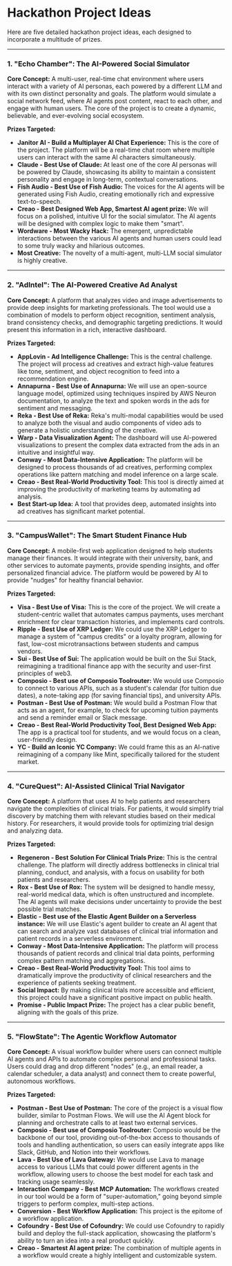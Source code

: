 # Hackathon Project Ideas

Here are five detailed hackathon project ideas, each designed to incorporate a multitude of prizes.

---

### 1. "Echo Chamber": The AI-Powered Social Simulator

**Core Concept:** A multi-user, real-time chat environment where users interact with a variety of AI personas, each powered by a different LLM and with its own distinct personality and goals. The platform would simulate a social network feed, where AI agents post content, react to each other, and engage with human users. The core of the project is to create a dynamic, believable, and ever-evolving social ecosystem.

**Prizes Targeted:**

- **Janitor AI - Build a Multiplayer AI Chat Experience:** This is the core of the project. The platform will be a real-time chat room where multiple users can interact with the same AI characters simultaneously.
- **Claude - Best Use of Claude:** At least one of the core AI personas will be powered by Claude, showcasing its ability to maintain a consistent personality and engage in long-term, contextual conversations.
- **Fish Audio - Best Use of Fish Audio:** The voices for the AI agents will be generated using Fish Audio, creating emotionally rich and expressive text-to-speech.
- **Creao - Best Designed Web App, Smartest AI agent prize:** We will focus on a polished, intuitive UI for the social simulator. The AI agents will be designed with complex logic to make them "smart".
- **Wordware - Most Wacky Hack:** The emergent, unpredictable interactions between the various AI agents and human users could lead to some truly wacky and hilarious outcomes.
- **Most Creative:** The novelty of a multi-agent, multi-LLM social simulator is highly creative.

---

### 2. "AdIntel": The AI-Powered Creative Ad Analyst

**Core Concept:** A platform that analyzes video and image advertisements to provide deep insights for marketing professionals. The tool would use a combination of models to perform object recognition, sentiment analysis, brand consistency checks, and demographic targeting predictions. It would present this information in a rich, interactive dashboard.

**Prizes Targeted:**

- **AppLovin - Ad Intelligence Challenge:** This is the central challenge. The project will process ad creatives and extract high-value features like tone, sentiment, and object recognition to feed into a recommendation engine.
- **Annapurna - Best Use of Annapurna:** We will use an open-source language model, optimized using techniques inspired by AWS Neuron documentation, to analyze the text and spoken words in the ads for sentiment and messaging.
- **Reka - Best Use of Reka:** Reka's multi-modal capabilities would be used to analyze both the visual and audio components of video ads to generate a holistic understanding of the creative.
- **Warp - Data Visualization Agent:** The dashboard will use AI-powered visualizations to present the complex data extracted from the ads in an intuitive and insightful way.
- **Conway - Most Data-Intensive Application:** The platform will be designed to process thousands of ad creatives, performing complex operations like pattern matching and model inference on a large scale.
- **Creao - Best Real-World Productivity Tool:** This tool is directly aimed at improving the productivity of marketing teams by automating ad analysis.
- **Best Start-up Idea:** A tool that provides deep, automated insights into ad creatives has significant market potential.

---

### 3. "CampusWallet": The Smart Student Finance Hub

**Core Concept:** A mobile-first web application designed to help students manage their finances. It would integrate with their university, bank, and other services to automate payments, provide spending insights, and offer personalized financial advice. The platform would be powered by AI to provide "nudges" for healthy financial behavior.

**Prizes Targeted:**

- **Visa - Best Use of Visa:** This is the core of the project. We will create a student-centric wallet that automates campus payments, uses merchant enrichment for clear transaction histories, and implements card controls.
- **Ripple - Best Use of XRP Ledger:** We could use the XRP Ledger to manage a system of "campus credits" or a loyalty program, allowing for fast, low-cost microtransactions between students and campus vendors.
- **Sui - Best Use of Sui:** The application would be built on the Sui Stack, reimagining a traditional finance app with the security and user-first principles of web3.
- **Composio - Best use of Composio Toolrouter:** We would use Composio to connect to various APIs, such as a student's calendar (for tuition due dates), a note-taking app (for saving financial tips), and university APIs.
- **Postman - Best Use of Postman:** We would build a Postman Flow that acts as an agent, for example, to check for upcoming tuition payments and send a reminder email or Slack message.
- **Creao - Best Real-World Productivity Tool, Best Designed Web App:** The app is a practical tool for students, and we would focus on a clean, user-friendly design.
- **YC - Build an Iconic YC Company:** We could frame this as an AI-native reimagining of a company like Mint, specifically tailored for the student market.

---

### 4. "CureQuest": AI-Assisted Clinical Trial Navigator

**Core Concept:** A platform that uses AI to help patients and researchers navigate the complexities of clinical trials. For patients, it would simplify trial discovery by matching them with relevant studies based on their medical history. For researchers, it would provide tools for optimizing trial design and analyzing data.

**Prizes Targeted:**

- **Regeneron - Best Solution For Clinical Trials Prize:** This is the central challenge. The platform will directly address bottlenecks in clinical trial planning, conduct, and analysis, with a focus on usability for both patients and researchers.
- **Rox - Best Use of Rox:** The system will be designed to handle messy, real-world medical data, which is often unstructured and incomplete. The AI agents will make decisions under uncertainty to provide the best possible trial matches.
- **Elastic - Best use of the Elastic Agent Builder on a Serverless instance:** We will use Elastic's agent builder to create an AI agent that can search and analyze vast databases of clinical trial information and patient records in a serverless environment.
- **Conway - Most Data-Intensive Application:** The platform will process thousands of patient records and clinical trial data points, performing complex pattern matching and aggregations.
- **Creao - Best Real-World Productivity Tool:** This tool aims to dramatically improve the productivity of clinical researchers and the experience of patients seeking treatment.
- **Social Impact:** By making clinical trials more accessible and efficient, this project could have a significant positive impact on public health.
- **Promise - Public Impact Prize:** The project has a clear public benefit, aligning with the goals of this prize.

---

### 5. "FlowState": The Agentic Workflow Automator

**Core Concept:** A visual workflow builder where users can connect multiple AI agents and APIs to automate complex personal and professional tasks. Users could drag and drop different "nodes" (e.g., an email reader, a calendar scheduler, a data analyst) and connect them to create powerful, autonomous workflows.

**Prizes Targeted:**

- **Postman - Best Use of Postman:** The core of the project is a visual flow builder, similar to Postman Flows. We will use the AI Agent block for planning and orchestrate calls to at least two external services.
- **Composio - Best use of Composio Toolrouter:** Composio would be the backbone of our tool, providing out-of-the-box access to thousands of tools and handling authentication, so users can easily integrate apps like Slack, GitHub, and Notion into their workflows.
- **Lava - Best Use of Lava Gateway:** We would use Lava to manage access to various LLMs that could power different agents in the workflow, allowing users to choose the best model for each task and tracking usage seamlessly.
- **Interaction Company - Best MCP Automation:** The workflows created in our tool would be a form of "super-automation," going beyond simple triggers to perform complex, multi-step actions.
- **Conversion - Best Workflow Application:** This project is the epitome of a workflow application.
- **Cofoundry - Best Use of Cofoundry:** We could use Cofoundry to rapidly build and deploy the full-stack application, showcasing the platform's ability to turn an idea into a real product quickly.
- **Creao - Smartest AI agent prize:** The combination of multiple agents in a workflow would create a highly intelligent and customizable system.
